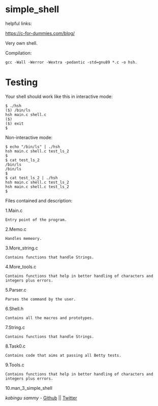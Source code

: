 # simple_shell
helpful links:

https://c-for-dummies.com/blog/

Very own shell.

Compilation:

``gcc -Wall -Werror -Wextra -pedantic -std=gnu89 *.c -o hsh.``

# Testing

Your shell should work like this in interactive mode:

    $ ./hsh
    ($) /bin/ls
    hsh main.c shell.c
    ($)
    ($) exit
    $

Non-interactive mode:

    $ echo "/bin/ls" | ./hsh
    hsh main.c shell.c test_ls_2
    $
    $ cat test_ls_2
    /bin/ls
    /bin/ls
    $
    $ cat test_ls_2 | ./hsh
    hsh main.c shell.c test_ls_2
    hsh main.c shell.c test_ls_2
    $

Files contained and description:

1.Main.c

    Entry point of the program.

2.Memo.c

    Handles memeory.

3.More_string.c

    Contains functions that handle Strings.

4.More_tools.c

    Contains functions that help in better handling of characters and integers plus errors.

5.Parser.c

    Parses the command by the user.

6.Shell.h

    Contains all the macros and prototypes.

7.String.c

    Contains functions that handle Strings.

8.Task0.c

    Contains code that aims at passing all Betty tests.

9.Tools.c

    Contains functions that help in better handling of characters and integers plus errors.

10.man_3_simple_shell


*kabingu sammy* - [Github](https://github.com/kabingusam) || [Twitter](https://twitter.com/Kabingusammy)